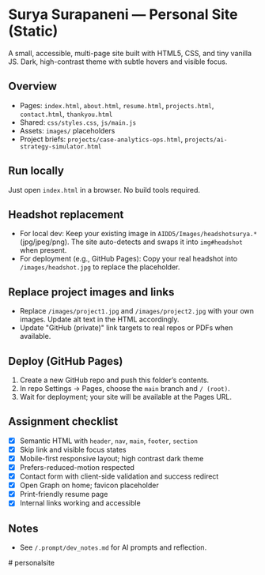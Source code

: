 # Surya Surapaneni — Personal Site (Static)

A small, accessible, multi-page site built with HTML5, CSS, and tiny vanilla JS. Dark, high-contrast theme with subtle hovers and visible focus.

## Overview
- Pages: `index.html`, `about.html`, `resume.html`, `projects.html`, `contact.html`, `thankyou.html`
- Shared: `css/styles.css`, `js/main.js`
- Assets: `images/` placeholders
- Project briefs: `projects/case-analytics-ops.html`, `projects/ai-strategy-simulator.html`

## Run locally
Just open `index.html` in a browser. No build tools required.

## Headshot replacement
- For local dev: Keep your existing image in `AIDD5/Images/headshotsurya.*` (jpg/jpeg/png). The site auto-detects and swaps it into `img#headshot` when present.
- For deployment (e.g., GitHub Pages): Copy your real headshot into `/images/headshot.jpg` to replace the placeholder.

## Replace project images and links
- Replace `/images/project1.jpg` and `/images/project2.jpg` with your own images. Update alt text in the HTML accordingly.
- Update "GitHub (private)" link targets to real repos or PDFs when available.

## Deploy (GitHub Pages)
1. Create a new GitHub repo and push this folder’s contents.
2. In repo Settings → Pages, choose the `main` branch and `/ (root)`.
3. Wait for deployment; your site will be available at the Pages URL.

## Assignment checklist
- [x] Semantic HTML with `header`, `nav`, `main`, `footer`, `section`
- [x] Skip link and visible focus states
- [x] Mobile-first responsive layout; high contrast dark theme
- [x] Prefers-reduced-motion respected
- [x] Contact form with client-side validation and success redirect
- [x] Open Graph on home; favicon placeholder
- [x] Print-friendly resume page
- [x] Internal links working and accessible

## Notes
- See `/.prompt/dev_notes.md` for AI prompts and reflection.

#   p e r s o n a l s i t e  
 